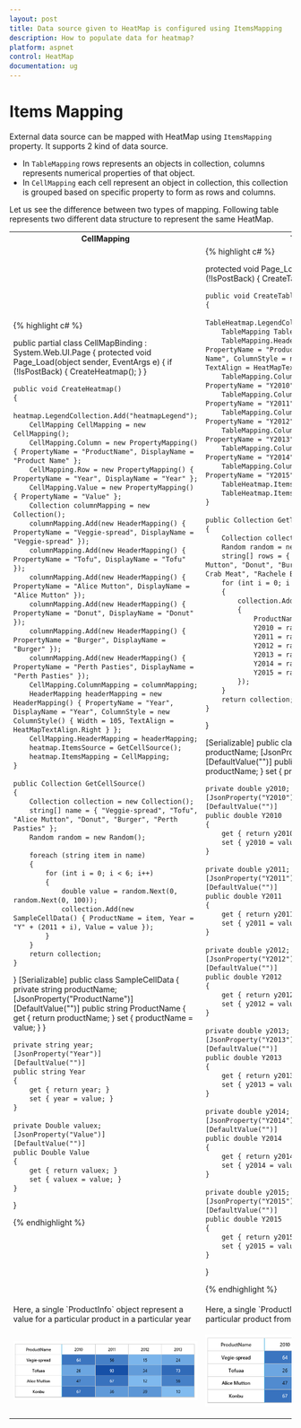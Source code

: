 ```yaml
---
layout: post
title: Data source given to HeatMap is configured using ItemsMapping
description: How to populate data for heatmap?
platform: aspnet
control: HeatMap
documentation: ug
---
```

# Items Mapping

External data source can be mapped with HeatMap using `ItemsMapping` property. It supports 2 kind of data source.

* In `TableMapping` rows represents an objects in collection, columns represents numerical properties of that object.
* In `CellMapping` each cell represent an object in collection, this collection is grouped based on specific property to form as rows and columns.

Let us see the difference between two types of mapping. Following table represents two different data structure to represent the same HeatMap.

<table>
<tr>
 <th>CellMapping</th>
<th>TableMapping</th>
</tr>
<tr>
<td>
      
{% highlight c# %}

public partial class CellMapBinding : System.Web.UI.Page
{
    protected void Page_Load(object sender, EventArgs e)
    {
        if (!IsPostBack)
        {
            CreateHeatmap();
        }
    }

    public void CreateHeatmap()
    {
        heatmap.LegendCollection.Add("heatmapLegend");
        CellMapping CellMapping = new CellMapping();
        CellMapping.Column = new PropertyMapping() { PropertyName = "ProductName", DisplayName = "Product Name" };
        CellMapping.Row = new PropertyMapping() { PropertyName = "Year", DisplayName = "Year" };
        CellMapping.Value = new PropertyMapping() { PropertyName = "Value" };
        Collection columnMapping = new Collection();
        columnMapping.Add(new HeaderMapping() { PropertyName = "Veggie-spread", DisplayName = "Veggie-spread" });
        columnMapping.Add(new HeaderMapping() { PropertyName = "Tofu", DisplayName = "Tofu" });
        columnMapping.Add(new HeaderMapping() { PropertyName = "Alice Mutton", DisplayName = "Alice Mutton" });
        columnMapping.Add(new HeaderMapping() { PropertyName = "Donut", DisplayName = "Donut" });
        columnMapping.Add(new HeaderMapping() { PropertyName = "Burger", DisplayName = "Burger" });
        columnMapping.Add(new HeaderMapping() { PropertyName = "Perth Pasties", DisplayName = "Perth Pasties" });
        CellMapping.ColumnMapping = columnMapping;
        HeaderMapping headerMapping = new HeaderMapping() { PropertyName = "Year", DisplayName = "Year", ColumnStyle = new ColumnStyle() { Width = 105, TextAlign = HeatMapTextAlign.Right } };
        CellMapping.HeaderMapping = headerMapping;
        heatmap.ItemsSource = GetCellSource();
        heatmap.ItemsMapping = CellMapping;
    }

    public Collection GetCellSource()
    {
        Collection collection = new Collection();
        string[] name = { "Veggie-spread", "Tofu", "Alice Mutton", "Donut", "Burger", "Perth Pasties" };
        Random random = new Random();

        foreach (string item in name)
        {
            for (int i = 0; i < 6; i++)
            {
                double value = random.Next(0, random.Next(0, 100));
                collection.Add(new SampleCellData() { ProductName = item, Year = "Y" + (2011 + i), Value = value });
            }
        }
        return collection;
    }
}
[Serializable]
public class SampleCellData
{
    private string productName;
    [JsonProperty("ProductName")]
    [DefaultValue("")]
    public string ProductName
    {
        get { return productName; }
        set { productName = value; }
    }

    private string year;
    [JsonProperty("Year")]
    [DefaultValue("")]
    public string Year
    {
        get { return year; }
        set { year = value; }
    }

    private Double valuex;
    [JsonProperty("Value")]
    [DefaultValue("")]
    public Double Value
    {
        get { return valuex; }
        set { valuex = value; }
    }
}

{% endhighlight %}
</td>
<td>
{% highlight c# %}

protected void Page_Load(object sender, EventArgs e)
{
    if (!IsPostBack)
    {
        CreateTableHeatmap();
    }
    
    public void CreateTableHeatmap()
    {
        TableHeatmap.LegendCollection.Add("TableHeatmapLegend");
        TableMapping TableMapping = new TableMapping();
        TableMapping.HeaderMapping = new HeaderMapping() { PropertyName = "ProductName", DisplayName = "Product Name", ColumnStyle = new ColumnStyle() { Width = 140, TextAlign = HeatMapTextAlign.Right } };
        TableMapping.ColumnMapping.Add(new HeaderMapping() { PropertyName = "Y2010", DisplayName = "Y2010" });
        TableMapping.ColumnMapping.Add(new HeaderMapping() { PropertyName = "Y2011", DisplayName = "Y2011" });
        TableMapping.ColumnMapping.Add(new HeaderMapping() { PropertyName = "Y2012", DisplayName = "Y2012" });
        TableMapping.ColumnMapping.Add(new HeaderMapping() { PropertyName = "Y2013", DisplayName = "Y2013" });
        TableMapping.ColumnMapping.Add(new HeaderMapping() { PropertyName = "Y2014", DisplayName = "Y2014" });
        TableMapping.ColumnMapping.Add(new HeaderMapping() { PropertyName = "Y2015", DisplayName = "Y2015" });
        TableHeatmap.ItemsMapping = TableMapping;
        TableHeatmap.ItemsSource = GetTableSource();
    }
    
    public Collection GetTableSource()
    {
        Collection collection = new Collection();
        Random random = new Random();
        string[] rows = { "Veggie-spread", "Tofu", "Alice Mutton", "Donut", "Burger", "Perth Pasties", "Boston Crab Meat", "Rachele Burger" };
        for (int i = 0; i < 8; i++)
        {
            collection.Add(new SampleTableData()
            {
                ProductName = rows[i],
                Y2010 = random.Next(0, 100),
                Y2011 = random.Next(0, 100),
                Y2012 = random.Next(0, 100),
                Y2013 = random.Next(0, 100),
                Y2014 = random.Next(0, 100),
                Y2015 = random.Next(0, 100)
            });
        }
        return collection;
    }
}

[Serializable]
public class SampleTableData
{
    private string productName;
    [JsonProperty("ProductName")]
    [DefaultValue("")]
    public string ProductName
    {
        get { return productName; }
        set { productName = value; }
    }

    private double y2010;
    [JsonProperty("Y2010")]
    [DefaultValue("")]
    public double Y2010
    {
        get { return y2010; }
        set { y2010 = value; }
    }

    private double y2011;
    [JsonProperty("Y2011")]
    [DefaultValue("")]
    public double Y2011
    {
        get { return y2011; }
        set { y2011 = value; }
    }

    private double y2012;
    [JsonProperty("Y2012")]
    [DefaultValue("")]
    public double Y2012
    {
        get { return y2012; }
        set { y2012 = value; }
    }

    private double y2013;
    [JsonProperty("Y2013")]
    [DefaultValue("")]
    public double Y2013
    {
        get { return y2013; }
        set { y2013 = value; }
    }

    private double y2014;
    [JsonProperty("Y2014")]
    [DefaultValue("")]
    public double Y2014
    {
        get { return y2014; }
        set { y2014 = value; }
    }

    private double y2015;
    [JsonProperty("Y2015")]
    [DefaultValue("")]
    public double Y2015
    {
        get { return y2015; }
        set { y2015 = value; }
    }
}

{% endhighlight %}
</td>
</tr>
<tr>
<td>
Here, a single `ProductInfo` object represent a value for a particular product in a particular year
</td>
<td>
Here, a single `ProductInfo` object represents value for a particular product from year 2010 to 2015.	
</td>
</tr>
 
<tr>
<td>

![](Items-Mapping_images/ItemsMapping_img1.png)
</td>
<td>

![](Items-Mapping_images/ItemsMapping_img1.png)

</td>
</tr>
</table>